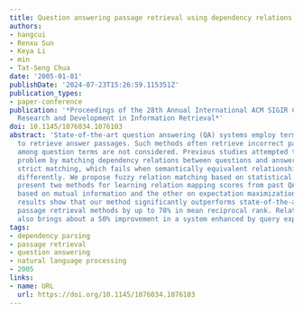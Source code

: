 ```yaml
---
title: Question answering passage retrieval using dependency relations
authors:
- hangcui
- Renxu Sun
- Keya Li
- min
- Tat-Seng Chua
date: '2005-01-01'
publishDate: '2024-07-23T15:26:59.115351Z'
publication_types:
- paper-conference
publication: '*Proceedings of the 28th Annual International ACM SIGIR Conference on
  Research and Development in Information Retrieval*'
doi: 10.1145/1076034.1076103
abstract: 'State-of-the-art question answering (QA) systems employ term-density ranking
  to retrieve answer passages. Such methods often retrieve incorrect passages as relationships
  among question terms are not considered. Previous studies attempted to address this
  problem by matching dependency relations between questions and answers. They used
  strict matching, which fails when semantically equivalent relationships are phrased
  differently. We propose fuzzy relation matching based on statistical models. We
  present two methods for learning relation mapping scores from past QA pairs: one
  based on mutual information and the other on expectation maximization. Experimental
  results show that our method significantly outperforms state-of-the-art density-based
  passage retrieval methods by up to 78% in mean reciprocal rank. Relation matching
  also brings about a 50% improvement in a system enhanced by query expansion.'
tags:
- dependency parsing
- passage retrieval
- question answering
- natural language processing
- 2005
links:
- name: URL
  url: https://doi.org/10.1145/1076034.1076103
---
```

